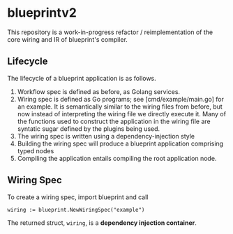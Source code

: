 # blueprintv2

This repository is a work-in-progress refactor / reimplementation of the core wiring and IR of blueprint's compiler.

## Lifecycle

The lifecycle of a blueprint application is as follows.

1. Workflow spec is defined as before, as Golang services.
2. Wiring spec is defined as Go programs; see [cmd/example/main.go] for an example.  It is semantically similar to the wiring files from before, but now instead of interpreting the wiring file we directly execute it.  Many of the functions used to construct the application in the wiring file are syntatic sugar defined by the plugins being used.
3. The wiring spec is written using a dependency-injection style
4. Building the wiring spec will produce a blueprint application comprising typed nodes
5. Compiling the application entails compiling the root application node.

## Wiring Spec

To create a wiring spec, import blueprint and call

```
wiring := blueprint.NewWiringSpec("example")
```

The returned struct, `wiring`, is a **dependency injection container**.  